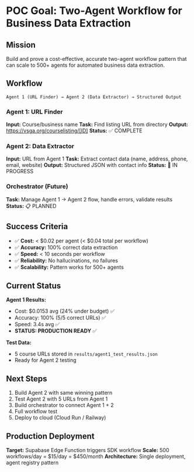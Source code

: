 # POC Goal: Two-Agent Workflow for Business Data Extraction

## Mission

Build and prove a cost-effective, accurate two-agent workflow pattern that can scale to 500+ agents for automated business data extraction.

## Workflow

```
Agent 1 (URL Finder) → Agent 2 (Data Extractor) → Structured Output
```

### Agent 1: URL Finder
**Input:** Course/business name
**Task:** Find listing URL from directory
**Output:** https://vsga.org/courselisting/[ID]
**Status:** ✅ COMPLETE

### Agent 2: Data Extractor
**Input:** URL from Agent 1
**Task:** Extract contact data (name, address, phone, email, website)
**Output:** Structured JSON with contact info
**Status:** 🔄 IN PROGRESS

### Orchestrator (Future)
**Task:** Manage Agent 1 → Agent 2 flow, handle errors, validate results
**Status:** 📋 PLANNED

## Success Criteria

- ✅ **Cost:** < $0.02 per agent (< $0.04 total per workflow)
- ✅ **Accuracy:** 100% correct data extraction
- ✅ **Speed:** < 10 seconds per workflow
- ✅ **Reliability:** No hallucinations, no failures
- ✅ **Scalability:** Pattern works for 500+ agents

## Current Status

**Agent 1 Results:**
- Cost: $0.0153 avg (24% under budget) ✅
- Accuracy: 100% (5/5 correct URLs) ✅
- Speed: 3.4s avg ✅
- **STATUS: PRODUCTION READY** ✅

**Test Data:**
- 5 course URLs stored in `results/agent1_test_results.json`
- Ready for Agent 2 testing

## Next Steps

1. Build Agent 2 with same winning pattern
2. Test Agent 2 with 5 URLs from Agent 1
3. Build orchestrator to connect Agent 1 + 2
4. Full workflow test
5. Deploy to cloud (Cloud Run / Railway)

## Production Deployment

**Target:** Supabase Edge Function triggers SDK workflow
**Scale:** 500 workflows/day = $15/day = $450/month
**Architecture:** Single deployment, agent registry pattern

